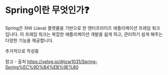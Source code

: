 # Spring이란 무엇인가❓
Spring은 자바 (Java) 플랫폼을 기반으로 한 엔터프라이즈 애플리케이션 프레임 워크입니다. 이 프레임 워크는 복잡한 애플리케이션 개발을 쉽게 하고, 관리하기 쉽게 해주는 다양한 기능을 제공합니다.

추가적으로 작성중

참고 - 출처
https://velog.io/@jcw1031/Spring-Spring%EC%9D%B4%EB%9E%80
